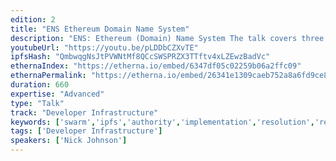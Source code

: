```yaml
---
edition: 2
title: "ENS Ethereum Domain Name System"
description: "ENS: Ethereum (Domain) Name System The talk covers three aspects of a proposed Ethereum domain name system: the technical implementation of the recursive and modular lookup protocol (https://github.com/Arachnid/EIPs/blob...), the auction aspects for domain registration and reselling (https://github.com/ethereum/EIPs/issu...) and the possible attack vectors along with the suggestion solution and future expansion."
youtubeUrl: "https://youtu.be/pLDDbCZXvTE"
ipfsHash: "QmbwqgNsJtPVWNtMf8QCcSWSPRZX3TTftv4xLZEwzBadVc"
ethernaIndex: "https://etherna.io/embed/6347df05c02259b06a2ffc09"
ethernaPermalink: "https://etherna.io/embed/26341e1309caeb752a8a6fd9ce8a63b097054fbb67b5775b22957185f165876c"
duration: 660
expertise: "Advanced"
type: "Talk"
track: "Developer Infrastructure"
keywords: ['swarm','ipfs','authority','implementation','resolution','registry','resolvers','node','namehash','governance','auction']
tags: ['Developer Infrastructure']
speakers: ['Nick Johnson']
---
```

